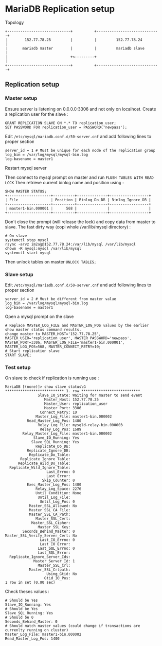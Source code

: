 # MariaDB Replication setup

Topology

```
+-----------------------------+          +-----------------------------+
|        152.77.78.25         |          |         152.77.78.24        |
|       mariadb master        |          |         mariadb slave       |
|                             +<---------+                             |
+-----------------------------+          +-----------------------------+

```

## Replication setup

### Master setup

Ensure server is listening on 0.0.0.0:3306 and not only on localhost.
Create a replication user for the slave :

```
GRANT REPLICATION SLAVE ON *.* TO replication_user;
SET PASSWORD FOR replication_user = PASSWORD('newpass');
```

Edit `/etc/mysql/mariadb.conf.d/50-server.cnf` and add following lines to proper section

```
server_id = 1 # Must be unique for each node of the replication group
log_bin = /var/log/mysql/mysql-bin.log
log-basename = master1
```

Restart mysql server

Then connect to mysql prompt on master and run `FLUSH TABLES WITH READ LOCK`
Then retrieve current binlog name and position using :

```
SHOW MASTER STATUS;
+--------------------+----------+--------------+------------------+
| File               | Position | Binlog_Do_DB | Binlog_Ignore_DB |
+--------------------+----------+--------------+------------------+
| master1-bin.000001 |      568 |              |                  |
+--------------------+----------+--------------+------------------+
```

Don't close the prompt (will release the lock) and copy data from master to slave.
The fast dirty way (copi whole /var/lib/mysql directory) :

```
# On slave
systemctl stop mysql
rsync -arvz im2ag@152.77.78.24:/var/lib/mysql /var/lib/mysql
chown -R mysql:mysql /var/lib/mysql
systemctl start mysql
```

Then unlock tables on master `UNLOCK TABLES;`

### Slave setup

Edit `/etc/mysql/mariadb.conf.d/50-server.cnf` and add following lines to proper section

```
server_id = 2 # Must be different from master value
log_bin = /var/log/mysql/mysql-bin.log
log-basename = master1
```

Open a mysql prompt on the slave

```
# Replace MASTER_LOG_FILE and MASTER_LOG_POS values by the earlier show master status command results. 
change master to MASTER_HOST='152.77.78.25', MASTER_USER='replication_user', MASTER_PASSWORD='newpass', MASTER_PORT=3306, MASTER_LOG_FILE='master1-bin.000001', MASTER_LOG_POS=568, MASTER_CONNECT_RETRY=10;
# Start replication slave
START SLAVE;
```

### Test setup

On slave to check if replication is running use :

```
MariaDB [(none)]> show slave status\G
*************************** 1. row ***************************
               Slave_IO_State: Waiting for master to send event
                  Master_Host: 152.77.78.25
                  Master_User: replication_user
                  Master_Port: 3306
                Connect_Retry: 10
              Master_Log_File: master1-bin.000002
          Read_Master_Log_Pos: 1400
               Relay_Log_File: mysqld-relay-bin.000003
                Relay_Log_Pos: 1689
        Relay_Master_Log_File: master1-bin.000002
             Slave_IO_Running: Yes
            Slave_SQL_Running: Yes
              Replicate_Do_DB:
          Replicate_Ignore_DB:
           Replicate_Do_Table:
       Replicate_Ignore_Table:
      Replicate_Wild_Do_Table:
  Replicate_Wild_Ignore_Table:
                   Last_Errno: 0
                   Last_Error:
                 Skip_Counter: 0
          Exec_Master_Log_Pos: 1400
              Relay_Log_Space: 2276
              Until_Condition: None
               Until_Log_File:
                Until_Log_Pos: 0
           Master_SSL_Allowed: No
           Master_SSL_CA_File:
           Master_SSL_CA_Path:
              Master_SSL_Cert:
            Master_SSL_Cipher:
               Master_SSL_Key:
        Seconds_Behind_Master: 0
Master_SSL_Verify_Server_Cert: No
                Last_IO_Errno: 0
                Last_IO_Error:
               Last_SQL_Errno: 0
               Last_SQL_Error:
  Replicate_Ignore_Server_Ids:
             Master_Server_Id: 1
               Master_SSL_Crl:
           Master_SSL_Crlpath:
                   Using_Gtid: No
                  Gtid_IO_Pos:
1 row in set (0.00 sec)
```

Check theses values :

```
# Should be Yes
Slave_IO_Running: Yes
# Should be Yes
Slave_SQL_Running: Yes
# Should be 0
Seconds_Behind_Master: 0
# Should match master values (could change if transactions are currenlty running on cluster)
Master_Log_File: master1-bin.000002
Read_Master_Log_Pos: 1400
```



